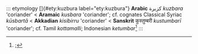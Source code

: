 ::: etymology
[]{#ety:kuzbura label="ety:kuzbura"} **Arabic** كزبرة *kuzbara*
'coriander' \< **Aramaic** *kusbara* 'coriander'; cf. cognates Classical
Syriac *kūsbartā* \< **Akkadian** *kisibirru* 'coriander' \<
**Sanskrit** कुस्तुम्बरी *kustumbarī* 'coriander'; cf. Tamil *kottamalli*;
Indonesian *ketumbar*[^1]
:::

[^1]: ;
